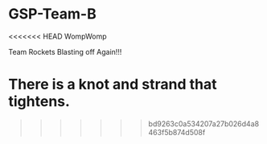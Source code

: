 # GSP-Team-B

<<<<<<< HEAD
WompWomp

Team Rockets Blasting off Again!!!

There is a knot and strand that tightens.
=======
>>>>>>> bd9263c0a534207a27b026d4a8463f5b874d508f
